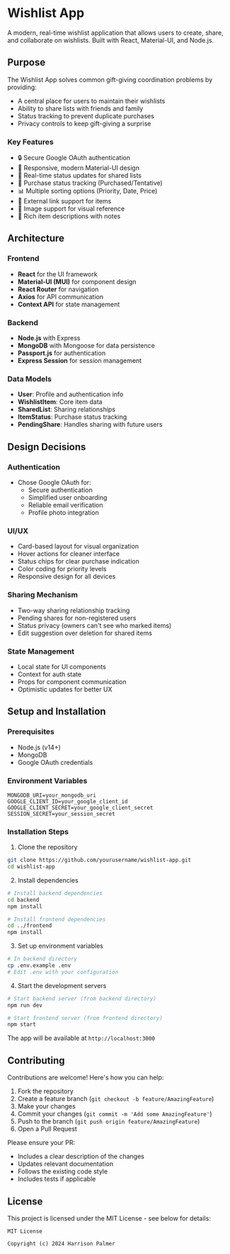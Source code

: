 # Wishlist App

A modern, real-time wishlist application that allows users to create, share, and collaborate on wishlists. Built with React, Material-UI, and Node.js.

## Purpose

The Wishlist App solves common gift-giving coordination problems by providing:
- A central place for users to maintain their wishlists
- Ability to share lists with friends and family
- Status tracking to prevent duplicate purchases
- Privacy controls to keep gift-giving a surprise

### Key Features
- 🔒 Secure Google OAuth authentication
- 📱 Responsive, modern Material-UI design
- 🔄 Real-time status updates for shared lists
- 🎁 Purchase status tracking (Purchased/Tentative)
- 📊 Multiple sorting options (Priority, Date, Price)
- 🔗 External link support for items
- 📸 Image support for visual reference
- 📝 Rich item descriptions with notes

## Architecture

### Frontend
- **React** for the UI framework
- **Material-UI (MUI)** for component design
- **React Router** for navigation
- **Axios** for API communication
- **Context API** for state management

### Backend
- **Node.js** with Express
- **MongoDB** with Mongoose for data persistence
- **Passport.js** for authentication
- **Express Session** for session management

### Data Models
- **User**: Profile and authentication info
- **WishlistItem**: Core item data
- **SharedList**: Sharing relationships
- **ItemStatus**: Purchase status tracking
- **PendingShare**: Handles sharing with future users

## Design Decisions

### Authentication
- Chose Google OAuth for:
  - Secure authentication
  - Simplified user onboarding
  - Reliable email verification
  - Profile photo integration

### UI/UX
- Card-based layout for visual organization
- Hover actions for cleaner interface
- Status chips for clear purchase indication
- Color coding for priority levels
- Responsive design for all devices

### Sharing Mechanism
- Two-way sharing relationship tracking
- Pending shares for non-registered users
- Status privacy (owners can't see who marked items)
- Edit suggestion over deletion for shared items

### State Management
- Local state for UI components
- Context for auth state
- Props for component communication
- Optimistic updates for better UX

## Setup and Installation

### Prerequisites
- Node.js (v14+)
- MongoDB
- Google OAuth credentials

### Environment Variables
```
MONGODB_URI=your_mongodb_uri
GOOGLE_CLIENT_ID=your_google_client_id
GOOGLE_CLIENT_SECRET=your_google_client_secret
SESSION_SECRET=your_session_secret
```

### Installation Steps

1. Clone the repository
```bash
git clone https://github.com/yourusername/wishlist-app.git
cd wishlist-app
```

2. Install dependencies
```bash
# Install backend dependencies
cd backend
npm install

# Install frontend dependencies
cd ../frontend
npm install
```

3. Set up environment variables
```bash
# In backend directory
cp .env.example .env
# Edit .env with your configuration
```

4. Start the development servers
```bash
# Start backend server (from backend directory)
npm run dev

# Start frontend server (from frontend directory)
npm start
```

The app will be available at `http://localhost:3000`

## Contributing

Contributions are welcome! Here's how you can help:

1. Fork the repository
2. Create a feature branch (`git checkout -b feature/AmazingFeature`)
3. Make your changes
4. Commit your changes (`git commit -m 'Add some AmazingFeature'`)
5. Push to the branch (`git push origin feature/AmazingFeature`)
6. Open a Pull Request

Please ensure your PR:
- Includes a clear description of the changes
- Updates relevant documentation
- Follows the existing code style
- Includes tests if applicable

## License

This project is licensed under the MIT License - see below for details:

```
MIT License

Copyright (c) 2024 Harrison Palmer
```
